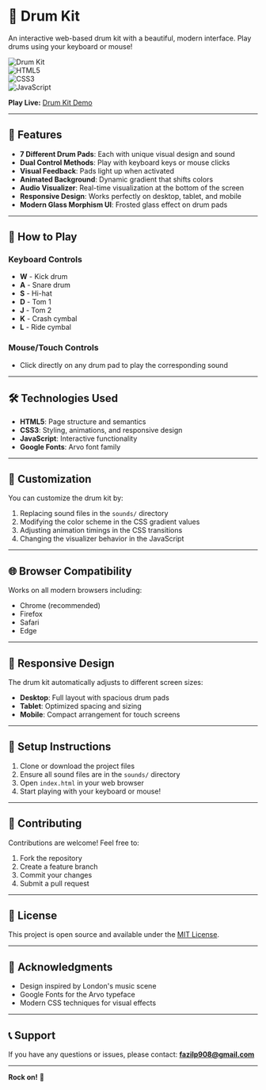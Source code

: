 # 🥁 Drum Kit

An interactive web-based drum kit with a beautiful, modern interface. Play drums using your keyboard or mouse!

![Drum Kit](https://img.shields.io/badge/Instrument-Drum%20Kit-orange)  
![HTML5](https://img.shields.io/badge/HTML5-E34F26?logo=html5&logoColor=white)  
![CSS3](https://img.shields.io/badge/CSS3-1572B6?logo=css3&logoColor=white)  
![JavaScript](https://img.shields.io/badge/JavaScript-F7DF1E?logo=javascript&logoColor=black)  

**Play Live:** [Drum Kit Demo](https://monumental-pastelito-ca9284.netlify.app/)

---

## 🎵 Features

- **7 Different Drum Pads**: Each with unique visual design and sound
- **Dual Control Methods**: Play with keyboard keys or mouse clicks
- **Visual Feedback**: Pads light up when activated
- **Animated Background**: Dynamic gradient that shifts colors
- **Audio Visualizer**: Real-time visualization at the bottom of the screen
- **Responsive Design**: Works perfectly on desktop, tablet, and mobile
- **Modern Glass Morphism UI**: Frosted glass effect on drum pads

---

## 🎹 How to Play

### Keyboard Controls
- **W** - Kick drum
- **A** - Snare drum
- **S** - Hi-hat
- **D** - Tom 1
- **J** - Tom 2
- **K** - Crash cymbal
- **L** - Ride cymbal

### Mouse/Touch Controls
- Click directly on any drum pad to play the corresponding sound

---

## 🛠️ Technologies Used

- **HTML5**: Page structure and semantics
- **CSS3**: Styling, animations, and responsive design
- **JavaScript**: Interactive functionality
- **Google Fonts**: Arvo font family

---

## 🎨 Customization

You can customize the drum kit by:

1. Replacing sound files in the `sounds/` directory  
2. Modifying the color scheme in the CSS gradient values  
3. Adjusting animation timings in the CSS transitions  
4. Changing the visualizer behavior in the JavaScript

---

## 🌐 Browser Compatibility

Works on all modern browsers including:

- Chrome (recommended)  
- Firefox  
- Safari  
- Edge  

---

## 📱 Responsive Design

The drum kit automatically adjusts to different screen sizes:

- **Desktop**: Full layout with spacious drum pads  
- **Tablet**: Optimized spacing and sizing  
- **Mobile**: Compact arrangement for touch screens

---

## 🔧 Setup Instructions

1. Clone or download the project files  
2. Ensure all sound files are in the `sounds/` directory  
3. Open `index.html` in your web browser  
4. Start playing with your keyboard or mouse!

---

## 🤝 Contributing

Contributions are welcome! Feel free to:

1. Fork the repository  
2. Create a feature branch  
3. Commit your changes  
4. Submit a pull request  

---

## 📄 License

This project is open source and available under the [MIT License](LICENSE).

---

## 🙏 Acknowledgments

- Design inspired by London's music scene  
- Google Fonts for the Arvo typeface  
- Modern CSS techniques for visual effects  

---

## 📞 Support

If you have any questions or issues, please contact: **fazilp908@gmail.com**

---

**Rock on!** 🎸
